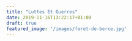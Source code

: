 ```yaml
---
title: "Luttes Et Guerres"
date: 2019-11-16T13:22:17+01:00
draft: true
featured_image: '/images/foret-de-berce.jpg'
---
```



